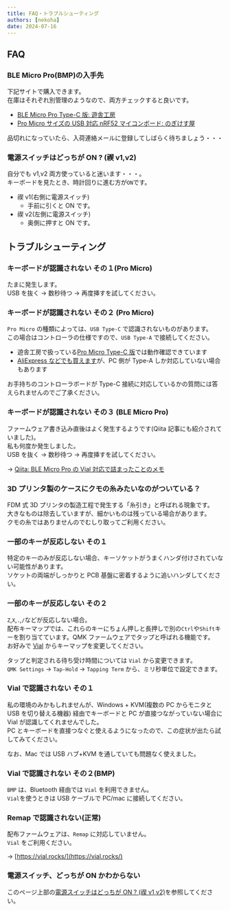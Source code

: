 ```yaml
---
title: FAQ・トラブルシューティング
authors: [nekoha]
date: 2024-07-16
---
```


## FAQ

### BLE Micro Pro(BMP)の入手先

下記サイトで購入できます。  
在庫はそれぞれ別管理のようなので、両方チェックすると良いです。

- [BLE Micro Pro Type-C 版: 遊舎工房](https://shop.yushakobo.jp/products/ble-micro-pro?variant=37665571340449)
- [Pro Micro サイズの USB 対応 nRF52 マイコンボード: のぎけす屋](https://booth.pm/ja/items/1177319)

品切れになっていたら、入荷連絡メールに登録してしばらく待ちましょう・・・

### 電源スイッチはどっちが ON ? (禊 v1,v2)

自分でも v1,v2 両方使っていると迷います・・・。  
キーボードを見たとき、時計回りに進む方が`ON`です。

- 禊 v1(右側に電源スイッチ)
  - 手前に引くと ON です。
- 禊 v2(左側に電源スイッチ)
  - 奥側に押すと ON です。

## トラブルシューティング

### キーボードが認識されない その１(Pro Micro)

たまに発生します。  
USB を抜く → 数秒待つ → 再度挿すを試してください。

### キーボードが認識されない その２ (Pro Micro)

`Pro Micro` の種類によっては、`USB Type-C` で認識されないものがあります。  
この場合はコントローラの仕様ですので、`USB Type-A` で接続してください。

- 遊舎工房で扱っている[Pro Micro Type-C 版](https://shop.yushakobo.jp/products/3905)では動作確認できています
- [AliExpress などでも買えます](https://www.aliexpress.com/item/1005004900131198.html)が、PC 側が Type-A しか対応していない場合もあります

お手持ちのコントローラボードが Type-C 接続に対応しているかの質問には答えられませんのでご了承ください。

### キーボードが認識されない その３ (BLE Micro Pro)

ファームウェア書き込み直後はよく発生するようです(Qiita 記事にも紹介されていました)。  
私も何度か発生しました。  
USB を抜く → 数秒待つ → 再度挿すを試してください。

→ [Qiita: BLE Micro Pro の Vial 対応で詰まったことのメモ](https://qiita.com/unbosoms/items/d408894af1fb3d7295cf)

### 3D プリンタ製のケースにクモの糸みたいなのがついている？

FDM 式 3D プリンタの製造工程で発生する「糸引き」と呼ばれる現象です。  
大きなものは除去していますが、細かいものは残っている場合があります。  
クモの糸ではありませんのでむしり取ってご利用ください。

### 一部のキーが反応しない その１

特定のキーのみが反応しない場合、キーソケットがうまくハンダ付けされていない可能性があります。  
ソケットの両端がしっかりと PCB 基盤に密着するように追いハンダしてください。

### 一部のキーが反応しない その２

`Z`,`X`,`.`,`/`などが反応しない場合。  
配布キーマップでは、これらのキーにちょん押しと長押しで別の`Ctrl`や`Shift`キーを割り当てています。QMK ファームウェアでタップと呼ばれる機能です。  
お好みで [Vial](https://vial.rocks/) からキーマップを変更してください。

タップと判定される待ち受け時間については `Vial` から変更できます。  
`QMK Settings` → `Tap-Hold` → `Tapping Term` から、ミリ秒単位で設定できます。

### Vial で認識されない その１

私の環境のみかもしれませんが、Windows + KVM(複数の PC からモニタと USB を切り替える機器) 経由でキーボードと PC が直接つながっていない場合に Vial が認識してくれませんでした。  
PC とキーボードを直接つなぐと使えるようになったので、この症状が出たら試してみてください。

なお、Mac では USB ハブ+KVM を通していても問題なく使えました。

### Vial で認識されない その２(BMP)

`BMP` は、Bluetooth 経由では `Vial` を利用できません。  
`Vial`を使うときは USB ケーブルで PC/mac に接続してください。

### Remap で認識されない(正常)

配布ファームウェアは、`Remap` に対応していません。  
`Vial` をご利用ください。

→ [https://vial.rocks/](https://vial.rocks/)

### 電源スイッチ、どっちが ON かわからない

このページ上部の[電源スイッチはどっちが ON ? (禊 v1,v2)](#電源スイッチはどっちが-on--禊-v1v2)を参照してください。
